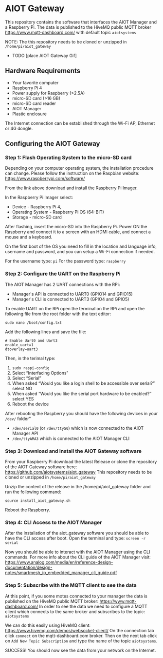 # AIOT Gateway

This repository contains the software that interfaces the AIOT Manager and a Raspberry Pi.
The data is published to the HiveMQ public MQTT broker https://www.mqtt-dashboard.com/ with default topic `aiotsystems`

NOTE: The this repository needs to be cloned or unzipped in `/home/pi/aiot_gateway`

- TODO [place AIOT Gateway Gif]

## Hardware Requirements

- Your favorite computer
- Raspberry Pi 4 
- Power supply for Raspberry (>2.5A)
- micro-SD card (>16 GB)
- micro-SD card reader
- AIOT Manager
- Plastic enclosure

The Internet connection can be established through the Wi-Fi AP, Ethernet or 4G dongle.

## Configuring the AIOT Gateway

### Step 1: Flash Operating System to the micro-SD card

Depending on your computer operating system, the installation procedure can change. 
Please follow the instruction on the Raspbian website: https://www.raspberrypi.com/software/

From the link above download and install the Raspberry Pi Imager.

In the Raspberry Pi Imager select:
- Device           - Raspberry Pi 4,  
- Operating System - Raspberry Pi OS (64-BIT)
- Storage          - micro-SD card

After flashing, insert the micro-SD into the Raspberry Pi. 
Power ON the Raspberry and connect it to a screen with an HDMI cable, and connect a mouse and a keyboard.

On the first boot of the OS you need to fill in the location and language info, username and password, and you can setup a Wi-Fi connection if needed.

For the username type: `pi`
For the password type: `raspberry`

### Step 2: Configure the UART on the Raspberry Pi

The AIOT Manager has 2 UART connections with the RPi:
- Manager's API is connected to UART0 (GPIO14 and GPIO15)
- Manager's CLI is connected to UART3 (GPIO4 and GPIO5)

To enable UART on the RPi open the terminal on the RPi and open the following file from the root folder with the text editor:

`sudo nano /boot/config.txt`

Add the following lines and save the file:

```
# Enable Uart0 and Uart3
enable_uart=1
dtoverlay=uart3
```

Then, in the terimal type:
1. `sudo raspi-config`
2. Select “Interfacing Options”
3. Select “Serial”
4. When asked “Would you like a login shell to be accessible over serial?” select NO
5. When asked “Would you like the serial port hardware to be enabled?” select YES
6. Reboot the device

After rebooting the Raspberry you should have the following devices in your `/dev/` folder"

- `/dev/serial0` (or `/dev/ttyS0`) which is now connected to the AIOT Manager API
- `/dev/ttyAMA3` which is connected to the AIOT Manager CLI

### Step 3: Download and install the AIOT Gateway software 

From your Raspberry Pi download the latest Release or clone the repository of the AIOT Gateway software here: https://github.com/aiotsystems/aiot_gateway
This repository needs to be cloned or unzipped in `/home/pi/aiot_gateway`

Unzip the content of the release in the /home/pi/aiot_gateway folder and run the following command:

`source install_aiot_gateway.sh`

Reboot the Raspberry.

### Step 4: CLI Access to the AIOT Manager

After the installation of the aiot_gateway software you should be able to have the CLI access after boot.
Open the terminal and type: `screen -r serial`

Now you should be able to interact with the AIOT Manager using the CLI commands.
For more info about the CLI guide of the AIOT Manager visit: https://www.analog.com/media/en/reference-design-documentation/design-notes/smartmesh_ip_embedded_manager_cli_guide.pdf

### Step 5: Subscribe with the MQTT client to see the data

At this point, if you some motes connected to your manager the data is published on the HiveMQ public MQTT broker: https://www.mqtt-dashboard.com/
In order to see the data we need to configure a MQTT client which connects to the same broker and subscribes to the topic: `aiotsystems`

We can do this easily using HiveMQ client: https://www.hivemq.com/demos/websocket-client/
On the connection tab click `connect` on the mqtt-dashboard.com broker.
Then on the next tab click on `Add New Topic Subscription` and type the name of the topic `aiotsystems`.

SUCCESS! You should now see the data from your network on the Internet.
